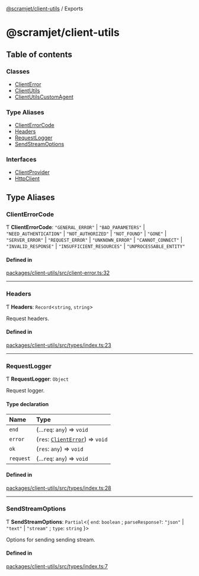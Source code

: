 [@scramjet/client-utils](README.md) / Exports

# @scramjet/client-utils

## Table of contents

### Classes

- [ClientError](classes/ClientError.md)
- [ClientUtils](classes/ClientUtils.md)
- [ClientUtilsCustomAgent](classes/ClientUtilsCustomAgent.md)

### Type Aliases

- [ClientErrorCode](modules.md#clienterrorcode)
- [Headers](modules.md#headers)
- [RequestLogger](modules.md#requestlogger)
- [SendStreamOptions](modules.md#sendstreamoptions)

### Interfaces

- [ClientProvider](interfaces/ClientProvider.md)
- [HttpClient](interfaces/HttpClient.md)

## Type Aliases

### ClientErrorCode

Ƭ **ClientErrorCode**: ``"GENERAL_ERROR"`` \| ``"BAD_PARAMETERS"`` \| ``"NEED_AUTHENTICATION"`` \| ``"NOT_AUTHORIZED"`` \| ``"NOT_FOUND"`` \| ``"GONE"`` \| ``"SERVER_ERROR"`` \| ``"REQUEST_ERROR"`` \| ``"UNKNOWN_ERROR"`` \| ``"CANNOT_CONNECT"`` \| ``"INVALID_RESPONSE"`` \| ``"INSUFFICIENT_RESOURCES"`` \| ``"UNPROCESSABLE_ENTITY"``

#### Defined in

[packages/client-utils/src/client-error.ts:32](https://github.com/scramjetorg/transform-hub/blob/HEAD/packages/client-utils/src/client-error.ts#L32)

___

### Headers

Ƭ **Headers**: `Record`<`string`, `string`\>

Request headers.

#### Defined in

[packages/client-utils/src/types/index.ts:23](https://github.com/scramjetorg/transform-hub/blob/HEAD/packages/client-utils/src/types/index.ts#L23)

___

### RequestLogger

Ƭ **RequestLogger**: `Object`

Request logger.

#### Type declaration

| Name | Type |
| :------ | :------ |
| `end` | (...`req`: `any`) => `void` |
| `error` | (`res`: [`ClientError`](classes/ClientError.md)) => `void` |
| `ok` | (`res`: `any`) => `void` |
| `request` | (...`req`: `any`) => `void` |

#### Defined in

[packages/client-utils/src/types/index.ts:28](https://github.com/scramjetorg/transform-hub/blob/HEAD/packages/client-utils/src/types/index.ts#L28)

___

### SendStreamOptions

Ƭ **SendStreamOptions**: `Partial`<{ `end`: `boolean` ; `parseResponse?`: ``"json"`` \| ``"text"`` \| ``"stream"`` ; `type`: `string`  }\>

Options for sending sending stream.

#### Defined in

[packages/client-utils/src/types/index.ts:7](https://github.com/scramjetorg/transform-hub/blob/HEAD/packages/client-utils/src/types/index.ts#L7)
